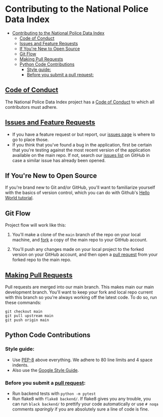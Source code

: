 # Contributing to the National Police Data Index

- [Contributing to the National Police Data Index](#contributing-to-the-national-police-data-index)
  - [Code of Conduct](#code-of-conduct)
  - [Issues and Feature Requests](#issues-and-feature-requests)
  - [If You're New to Open Source](#if-youre-new-to-open-source)
  - [Git Flow](#git-flow)
  - [Making Pull Requests](#making-pull-requests)
  - [Python Code Contributions](#python-code-contributions)
    - [Style guide:](#style-guide)
    - [Before you submit a pull request:](#before-you-submit-a-pull-request)

## [Code of Conduct](https://github.com/codeforboston/codeforboston.org/blob/master/code-of-conduct.md)

The National Police Data Index project has a [Code of Conduct](https://github.com/codeforboston/codeforboston.org/blob/master/code-of-conduct.md)
to which all contributors must adhere.

## [Issues and Feature Requests](https://github.com/codeforboston/police-data-trust/issues)

- If you have a feature request or but report, our [issues page](https://github.com/codeforboston/police-data-trust/issues) is where to go to place those.
- If you think that you've found a bug in the application, first be certain that you're testing against the most recent version of the application available on the main repo. If not, search our [issues list](https://github.com/codeforboston/police-data-trust/issues) on GitHub in case a similar issue has already been opened.

## If You're New to Open Source

If you're brand new to Git and/or GitHub, you'll want to familiarize yourself with the basics of version control, which you can do with Github's [Hello World tutorial](https://guides.github.com/activities/hello-world/).

## Git Flow

Project flow will work like this:

1. You'll make a clone of the `main` branch of the repo on your local machine, and [fork](https://docs.github.com/en/github/getting-started-with-github/fork-a-repo) a copy of the main repo to your GitHub account. 

2. You'll push any changes made on your local project to the forked version on your GitHub account, and then open a [pull request](https://docs.github.com/en/github/collaborating-with-issues-and-pull-requests/about-pull-requests) from your forked repo to the main repo.

## [Making Pull Requests]()

Pull requests are merged into our main branch. This makes main our main development branch. You'll want to keep your fork and local repo current with this branch so you're always working off the latest code. To do so, run these commands:

```
git checkout main
git pull upstream main
git push origin main
```
## Python Code Contributions

### Style guide:

- Use [PEP-8](https://www.python.org/dev/peps/pep-0008/) above everything. We adhere to 80 line limits and 4 space indents.
- Also use the [Google Style Guide](https://google.github.io/styleguide/pyguide.html).

### Before you submit a [pull request](https://github.com/codeforboston/police-data-trust/pulls):

- Run backend tests with `python -m pytest`
- Run flake8 with `flake8 backend/`. If flake8 gives you any trouble, you can run `black backend/` to prettify your code automatically or use `# noqa` comments _sparingly_ if you are absolutely sure a line of code is fine.

